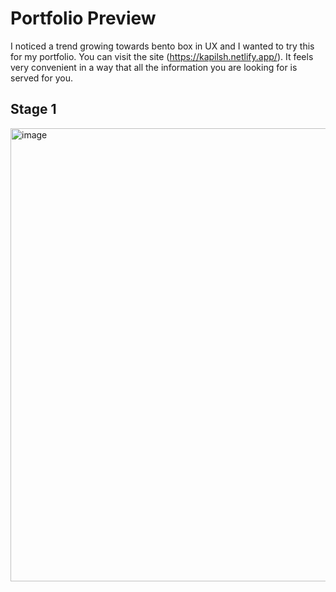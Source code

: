 # Portfolio Preview

I noticed a trend growing towards bento box in UX and I wanted to try this for my portfolio. You can visit the site (https://kapilsh.netlify.app/). It feels very convenient in a way that all the information you are looking for is served for you.

## Stage 1

<img width="725" alt="image" src="https://github.com/user-attachments/assets/c52ee0fe-998d-42ce-8a4a-59604af03e78">
